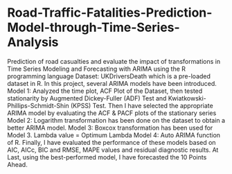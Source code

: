 # Road-Traffic-Fatalities-Prediction-Model-through-Time-Series-Analysis
Prediction of road casualties and evaluate the impact of transformations in Time Series Modeling and Forecasting with ARIMA using the R programming language
Dataset: UKDriversDeath which is a pre-loaded dataset in R.
In this project, several ARIMA models have been introduced. 
Model 1: Analyzed the time plot, ACF Plot of the Dataset, then tested stationarity by Augmented Dickey-Fuller (ADF) Test and Kwiatkowski-Phillips-Schmidt-Shin
(KPSS) Test. Then I have selected the appropriate ARIMA model by evaluating the ACF & PACF plots of the stationary series
Model 2: Logarithm transformation has been done on the dataset to obtain a better ARIMA model.
Model 3: Boxcox transformation has been used for Model 3. Lambda value = Optimum Lambda
Model 4: Auto ARIMA function of R.
Finally, I have evaluated the performance of these models based on AIC, AICc, BIC and RMSE, MAPE values and residual diagnostic results.
At Last, using the best-performed model, I have forecasted the 10 Points Ahead.
